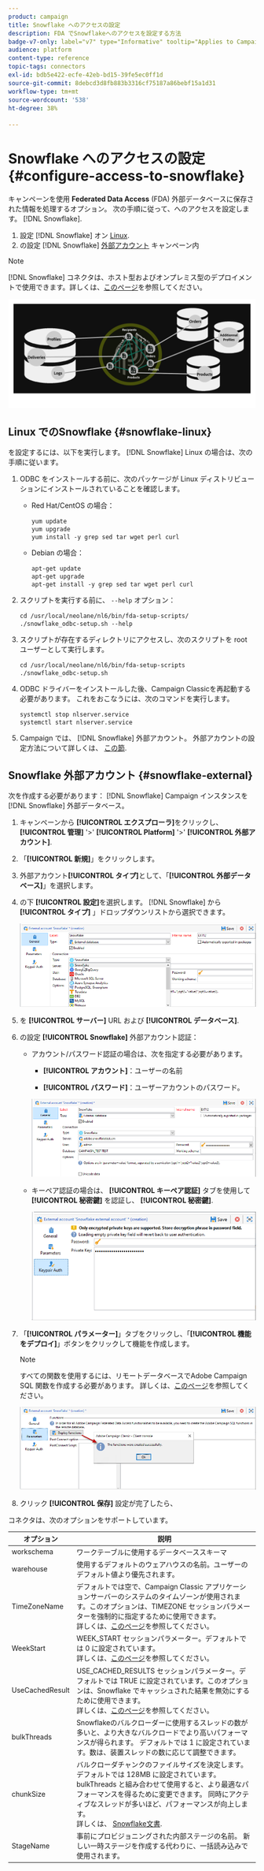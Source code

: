 ```yaml
---
product: campaign
title: Snowflake へのアクセスの設定
description: FDA でSnowflakeへのアクセスを設定する方法
badge-v7-only: label="v7" type="Informative" tooltip="Applies to Campaign Classic v7 only"
audience: platform
content-type: reference
topic-tags: connectors
exl-id: bdb5e422-ecfe-42eb-bd15-39fe5ec0ff1d
source-git-commit: 8debcd3d8fb883b3316cf75187a86bebf15a1d31
workflow-type: tm+mt
source-wordcount: '538'
ht-degree: 38%

---
```


# Snowflake へのアクセスの設定 {#configure-access-to-snowflake}



キャンペーンを使用 **Federated Data Access** (FDA) 外部データベースに保存された情報を処理するオプション。 次の手順に従って、へのアクセスを設定します。 [!DNL Snowflake].

1. 設定 [!DNL Snowflake] オン [Linux](#snowflake-linux).
1. の設定 [!DNL Snowflake] [外部アカウント](#snowflake-external) キャンペーン内

>[!NOTE]
>
>[!DNL Snowflake] コネクタは、ホスト型およびオンプレミス型のデプロイメントで使用できます。詳しくは、[このページ](../../installation/using/capability-matrix.md)を参照してください。

![](assets/snowflake_3.png)

## Linux でのSnowflake {#snowflake-linux}

を設定するには、以下を実行します。 [!DNL Snowflake] Linux の場合は、次の手順に従います。

1. ODBC をインストールする前に、次のパッケージが Linux ディストリビューションにインストールされていることを確認します。

   * Red Hat/CentOS の場合：

      ```
      yum update
      yum upgrade
      yum install -y grep sed tar wget perl curl
      ```

   * Debian の場合：

      ```
      apt-get update
      apt-get upgrade
      apt-get install -y grep sed tar wget perl curl
      ```

1. スクリプトを実行する前に、 `--help` オプション：

   ```
   cd /usr/local/neolane/nl6/bin/fda-setup-scripts/
   ./snowflake_odbc-setup.sh --help
   ```

1. スクリプトが存在するディレクトリにアクセスし、次のスクリプトを root ユーザーとして実行します。

   ```
   cd /usr/local/neolane/nl6/bin/fda-setup-scripts
   ./snowflake_odbc-setup.sh
   ```

1. ODBC ドライバーをインストールした後、Campaign Classicを再起動する必要があります。 これをおこなうには、次のコマンドを実行します。

   ```
   systemctl stop nlserver.service
   systemctl start nlserver.service
   ```

1. Campaign では、 [!DNL Snowflake] 外部アカウント。 外部アカウントの設定方法について詳しくは、 [この節](#snowflake-external).

## Snowflake 外部アカウント {#snowflake-external}

次を作成する必要があります： [!DNL Snowflake] Campaign インスタンスを [!DNL Snowflake] 外部データベース。

1. キャンペーンから **[!UICONTROL エクスプローラ]**&#x200B;をクリックし、 **[!UICONTROL 管理]** &#39;>&#39; **[!UICONTROL Platform]** &#39;>&#39; **[!UICONTROL 外部アカウント]**.

1. 「**[!UICONTROL 新規]**」をクリックします。

1. 外部アカウント&#x200B;**[!UICONTROL タイプ]**&#x200B;として、「**[!UICONTROL 外部データベース]**」を選択します。

1. の下 **[!UICONTROL 設定]**&#x200B;を選択します。 [!DNL Snowflake] から **[!UICONTROL タイプ]** 」ドロップダウンリストから選択できます。

   ![](assets/snowflake_5.png)

1. を **[!UICONTROL サーバー]** URL および **[!UICONTROL データベース]**.

1. の設定 **[!UICONTROL Snowflake]** 外部アカウント認証：

   * アカウント/パスワード認証の場合は、次を指定する必要があります。

      * **[!UICONTROL アカウント]**：ユーザーの名前

      * **[!UICONTROL パスワード]**：ユーザーアカウントのパスワード。

      ![](assets/snowflake.png)

   * キーペア認証の場合は、 **[!UICONTROL キーペア認証]** タブを使用して **[!UICONTROL 秘密鍵]** を認証し、 **[!UICONTROL 秘密鍵]**.

      ![](assets/snowflake_4.png)


1. 「**[!UICONTROL パラメーター]**」タブをクリックし、「**[!UICONTROL 機能をデプロイ]**」ボタンをクリックして機能を作成します。

   >[!NOTE]
   >
   >すべての関数を使用するには、リモートデータベースでAdobe Campaign SQL 関数を作成する必要があります。 詳しくは、[このページ](../../configuration/using/adding-additional-sql-functions.md)を参照してください。

   ![](assets/snowflake_2.png)

1. クリック **[!UICONTROL 保存]** 設定が完了したら、

コネクタは、次のオプションをサポートしています。

| オプション | 説明 |
|---|---|
| workschema | ワークテーブルに使用するデータベーススキーマ  |
| warehouse | 使用するデフォルトのウェアハウスの名前。ユーザーのデフォルト値より優先されます。 |
| TimeZoneName | デフォルトでは空で、Campaign Classic アプリケーションサーバーのシステムのタイムゾーンが使用されます。このオプションは、TIMEZONE セッションパラメーターを強制的に指定するために使用できます。<br>詳しくは、[このページ](https://docs.snowflake.net/manuals/sql-reference/parameters.html#timezone)を参照してください。 |
| WeekStart | WEEK_START セッションパラメーター。デフォルトでは 0 に設定されています。<br>詳しくは、[このページ](https://docs.snowflake.com/en/sql-reference/parameters.html#week-start)を参照してください。 |
| UseCachedResult | USE_CACHED_RESULTS セッションパラメーター。デフォルトでは TRUE に設定されています。このオプションは、Snowflake でキャッシュされた結果を無効にするために使用できます。<br>詳しくは、[このページ](https://docs.snowflake.net/manuals/user-guide/querying-persisted-results.html)を参照してください。 |
| bulkThreads | Snowflakeのバルクローダーに使用するスレッドの数が多いと、より大きなバルクロードでより高いパフォーマンスが得られます。 デフォルトでは 1 に設定されています。数は、装置スレッドの数に応じて調整できます。 |
| chunkSize | バルクローダチャンクのファイルサイズを決定します。 デフォルトでは 128MB に設定されています。 bulkThreads と組み合わせて使用すると、より最適なパフォーマンスを得るために変更できます。 同時にアクティブなスレッドが多いほど、パフォーマンスが向上します。 <br>詳しくは、 [Snowflake文書](https://docs.snowflake.net/manuals/sql-reference/sql/put.html). |
| StageName | 事前にプロビジョニングされた内部ステージの名前。 新しい一時ステージを作成する代わりに、一括読み込みで使用されます。 |
